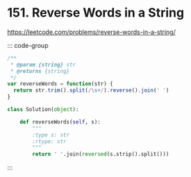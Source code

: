 # 151. Reverse Words in a String

https://leetcode.com/problems/reverse-words-in-a-string/

::: code-group

```js [JavaScript]
/**
 * @param {string} str
 * @returns {string}
 */
var reverseWords = function(str) {
  return str.trim().split(/\s+/).reverse().join(' ')
}
```

```py [Python]
class Solution(object):

    def reverseWords(self, s):
        """
        :type s: str
        :rtype: str
        """
        return ' '.join(reversed(s.strip().split()))
```

:::

